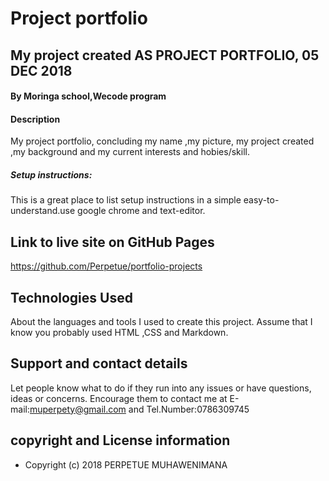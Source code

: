 # Project portfolio
## My project created  AS PROJECT PORTFOLIO, 05 DEC 2018
#### By Moringa school,Wecode program

#### Description
My project portfolio, concluding my name ,my picture,  my project created ,my background and my current interests and hobies/skill. 
##### Setup instructions:
This is a great place to list setup instructions in a simple easy-to-understand.use google chrome and text-editor.

## Link to live site on GitHub Pages
https://github.com/Perpetue/portfolio-projects
## Technologies Used
About the languages and tools I used to create this project. Assume that I know you probably used HTML ,CSS and Markdown.
## Support and contact details
Let people know what to do if they run into any issues or have questions, ideas or concerns.  Encourage them to contact me at E-mail:muperpety@gmail.com and Tel.Number:0786309745
## copyright and License information
 * Copyright (c) 2018 PERPETUE MUHAWENIMANA
  

